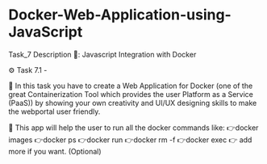 # Docker-Web-Application-using-JavaScript
Task_7 Description 📄:
Javascript Integration with Docker

⚙️ Task 7.1 -

📌 In this task you have to create a Web Application for Docker (one of the great Containerization Tool which provides the user Platform as a Service (PaaS)) by showing your own creativity and UI/UX designing skills to make the webportal user friendly.

📌 This app will help the user to run all the docker commands like:
👉docker images
👉docker ps
👉docker run
👉docker rm -f
👉docker exec
👉 add more if you want. (Optional)
